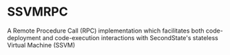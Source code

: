 # SSVMRPC
A Remote Procedure Call (RPC) implementation which facilitates both code-deployment and code-execution interactions with SecondState's stateless Virtual Machine (SSVM)
